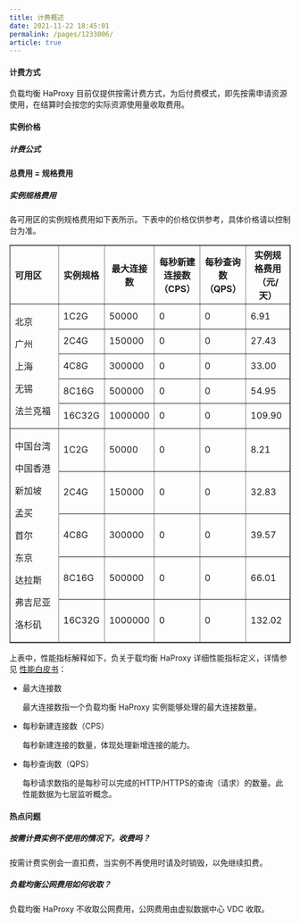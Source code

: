 ```yaml
---
title: 计费概述
date: 2021-11-22 18:45:01
permalink: /pages/1233006/
article: true
---
```


#### 计费方式

负载均衡 HaProxy 目前仅提供按需计费方式，为后付费模式，即先按需申请资源使用，在结算时会按您的实际资源使用量收取费用。

#### 实例价格

##### 计费公式

**总费用 = 规格费用**

##### 实例规格费用

各可用区的实例规格费用如下表所示。下表中的价格仅供参考，具体价格请以控制台为准。

<table width="95%" border="1" cellpadding="2" cellspacing="1">
	<thead>
        <tr>
            <th align="left" width="20%">可用区</th>
            <th width="16%">实例规格</th>
            <th width="16%">最大连接数</th>
            <th width="16%">每秒新建连接数（CPS）</th>
            <th width="16%">每秒查询数（QPS）</th>
            <th width="16%">实例规格费用（元/天）</th>
        </tr>
    </thead>
    <tbody>
        <tr>
            <td rowspan="5">
                <p>北京</p>
                <p>广州</p>
                <p>上海</p>
                <p>无锡</p>
                <p>法兰克福</p>
            </td>
            <td>1C2G</td>
            <td>50000</td>
            <td>0</td>
            <td>0</td>
            <td>6.91</td>
        </tr>
    	<tr>
            <td>2C4G</td>
            <td>150000</td>
            <td>0</td>
            <td>0</td>
            <td>27.43</td>
        </tr>
        <tr>
            <td>4C8G</td>
            <td>300000</td>
            <td>0</td>
            <td>0</td>
            <td>33.00</td>
        </tr>
        <tr>
            <td>8C16G</td>
            <td>500000</td>
            <td>0</td>
            <td>0</td>
            <td>54.95</td>
        </tr>
        <tr>
            <td>16C32G</td>
            <td>1000000</td>
            <td>0</td>
            <td>0</td>
            <td>109.90</td>
        </tr>
        <tr>
            <td rowspan="5">
                <p>中国台湾</p>
                <p>中国香港</p>
                <p>新加坡</p>
                <p>孟买</p>
                <p>首尔</p>
                <p>东京</p>
                <p>达拉斯</p>
                <p>弗吉尼亚</p>
                <p>洛杉矶</p>
            </td>
            <td>1C2G</td>
            <td>50000</td>
            <td>0</td>
            <td>0</td>
            <td>8.21</td>
        </tr>
        <tr>
            <td>2C4G</td>
            <td>150000</td>
            <td>0</td>
            <td>0</td>
            <td>32.83</td>
        </tr>
        <tr>
            <td>4C8G</td>
            <td>300000</td>
            <td>0</td>
            <td>0</td>
            <td>39.57</td>
        </tr>
        <tr>
            <td>8C16G</td>
            <td>500000</td>
            <td>0</td>
            <td>0</td>
            <td>66.01</td>
        </tr>
        <tr>
            <td>16C32G</td>
            <td>1000000</td>
            <td>0</td>
            <td>0</td>
            <td>132.02</td>
        </tr>
    </tbody>
</table>

上表中，性能指标解释如下，负关于载均衡 HaProxy 详细性能指标定义，详情参见 [性能白皮书](F:\首云工作相关\PaaS产品线\弹性计算产品\负载均衡\用户操作手册\HaProxy\05.性能白皮书.md)：

- 最大连接数

  最大连接数指一个负载均衡 HaProxy 实例能够处理的最大连接数量。

- 每秒新建连接数（CPS）

  每秒新建连接的数量，体现处理新增连接的能⼒。

- 每秒查询数（QPS）

  每秒请求数指的是每秒可以完成的HTTP/HTTPS的查询（请求）的数量。此性能数据为七层监听概念。

#### 热点问题

##### 按需计费实例不使用的情况下，收费吗？

按需计费实例会一直扣费，当实例不再使用时请及时销毁，以免继续扣费。

##### 负载均衡公网费用如何收取？

负载均衡 HaProxy 不收取公网费用，公网费用由虚拟数据中心 VDC 收取。
